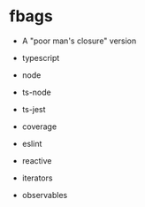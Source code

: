 # fbags

- A "poor man's closure" version

- typescript
- node
- ts-node
- ts-jest
- coverage
- eslint
- reactive
- iterators
- observables
